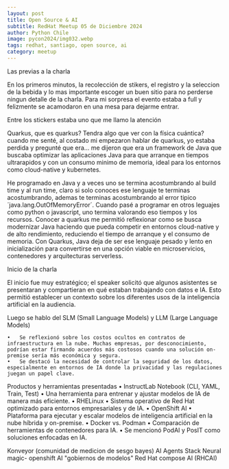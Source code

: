 ```yaml
---
layout: post
title: Open Source & AI
subtitle: RedHat Meetup 05 de Diciembre 2024
author: Python Chile
image: pycon2024/img032.webp
tags: redhat, santiago, open source, ai
category: meetup
---
```


Las previas a la charla

En los primeros minutos, la recolección de stikers, el registro y la seleccion de la bebida
y lo mas importante escoger un buen sitio para no perderse ningun detalle de la charla. 
Para mi sorpresa el evento estaba a full y felizmente se acamodaron en una mesa para dejarme entrar. 

Entre los stickers estaba uno que me llamo la atención

Quarkus, que es quarkus? Tendra algo que ver con la física cuántica?
cuando me senté, al costado mi empezaron hablar de quarkus, yo estaba perdida y pregunté que era… me dijeron que era un framework de Java que buscaba optimizar las aplicaciones Java para que arranque en tiempos ultrarapidos y con un consumo minimo de memoria, ideal para los entornos como cloud-native y kubernetes. 

He programado en Java y a veces uno se termina acostumbrando al build time y al run time, claro si solo conoces ese lenguaje te terminas acostumbrando, ademas te terminas acostumbrando al error tipico ´java.lang.OutOfMemoryError´. Cuando pasé a programar en otros leguajes como python o javascript, uno termina valorando eso tiempos y los recursos. Conocer a quarkus me permitió reflexionar como se busca modernizar Java haciendo que pueda competir en entornos cloud-native y de alto rendimiento, reduciendo el tiempo de arranque y el consumo de memoria. Con Quarkus, Java deja de ser ese lenguaje pesado y lento en inicialización para convertirse en una opción viable en microservicios, contenedores y arquitecturas serverless.

Inicio de la charla

El inicio fue muy estratégico; el speaker solicitó que algunos asistentes se presentaran y compartieran en qué estaban trabajando con datos e IA. Esto permitió establecer un contexto sobre los diferentes usos de la inteligencia artificial en la audiencia.

Luego se hablo del SLM (Small Language Models) y LLM (Large Language Models)



	•	Se reflexionó sobre los costos ocultos en contratos de infraestructura en la nube. Muchas empresas, por desconocimiento, podrían estar firmando acuerdos más costosos cuando una solución on-premise sería más económica y segura.
	•	Se destacó la necesidad de controlar la seguridad de los datos, especialmente en entornos de IA donde la privacidad y las regulaciones juegan un papel clave.



Productos y herramientas presentadas
	•	InstructLab Notebook (CLI, YAML, Train, Test)
	•	Una herramienta para entrenar y ajustar modelos de IA de manera más eficiente.
	•	RHELinux
	•	Sistema operativo de Red Hat optimizado para entornos empresariales y de IA.
	•	OpenShift AI
	•	Plataforma para ejecutar y escalar modelos de inteligencia artificial en la nube híbrida y on-premise.
	•	Docker vs. Podman
	•	Comparación de herramientas de contenedores para IA.
	•	Se mencionó PodAI y PosIT como soluciones enfocadas en IA.

    

Konveyor (comunidad de medicion de sesgo bayes)
AI Agents Stack
Neural magic- openshift AI
"gobiernos de modelos"
Red Hat compose AI (RHCAI) 